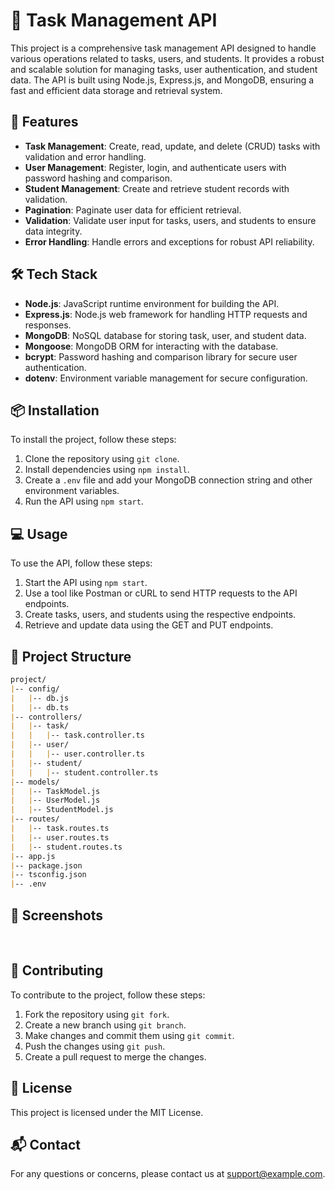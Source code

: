 # 🧠 Task Management API
This project is a comprehensive task management API designed to handle various operations related to tasks, users, and students. It provides a robust and scalable solution for managing tasks, user authentication, and student data. The API is built using Node.js, Express.js, and MongoDB, ensuring a fast and efficient data storage and retrieval system.

## 🚀 Features
- **Task Management**: Create, read, update, and delete (CRUD) tasks with validation and error handling.
- **User Management**: Register, login, and authenticate users with password hashing and comparison.
- **Student Management**: Create and retrieve student records with validation.
- **Pagination**: Paginate user data for efficient retrieval.
- **Validation**: Validate user input for tasks, users, and students to ensure data integrity.
- **Error Handling**: Handle errors and exceptions for robust API reliability.

## 🛠️ Tech Stack
- **Node.js**: JavaScript runtime environment for building the API.
- **Express.js**: Node.js web framework for handling HTTP requests and responses.
- **MongoDB**: NoSQL database for storing task, user, and student data.
- **Mongoose**: MongoDB ORM for interacting with the database.
- **bcrypt**: Password hashing and comparison library for secure user authentication.
- **dotenv**: Environment variable management for secure configuration.

## 📦 Installation
To install the project, follow these steps:
1. Clone the repository using `git clone`.
2. Install dependencies using `npm install`.
3. Create a `.env` file and add your MongoDB connection string and other environment variables.
4. Run the API using `npm start`.

## 💻 Usage
To use the API, follow these steps:
1. Start the API using `npm start`.
2. Use a tool like Postman or cURL to send HTTP requests to the API endpoints.
3. Create tasks, users, and students using the respective endpoints.
4. Retrieve and update data using the GET and PUT endpoints.

## 📂 Project Structure
```markdown
project/
|-- config/
|   |-- db.js
|   |-- db.ts
|-- controllers/
|   |-- task/
|   |   |-- task.controller.ts
|   |-- user/
|   |   |-- user.controller.ts
|   |-- student/
|   |   |-- student.controller.ts
|-- models/
|   |-- TaskModel.js
|   |-- UserModel.js
|   |-- StudentModel.js
|-- routes/
|   |-- task.routes.ts
|   |-- user.routes.ts
|   |-- student.routes.ts
|-- app.js
|-- package.json
|-- tsconfig.json
|-- .env
```

## 📸 Screenshots

 

## 🤝 Contributing
To contribute to the project, follow these steps:
1. Fork the repository using `git fork`.
2. Create a new branch using `git branch`.
3. Make changes and commit them using `git commit`.
4. Push the changes using `git push`.
5. Create a pull request to merge the changes.

## 📝 License
This project is licensed under the MIT License.

## 📬 Contact
For any questions or concerns, please contact us at [support@example.com](piyushgupta8601@gmail.com).

